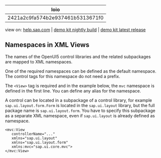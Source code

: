 | loio |
| -----|
| 2421a2c9fa574b2e937461b5313671f0 |

<div id="loio">

view on: [help.sap.com](https://help.sap.com/viewer/DRAFT/3237636b137e43519a20ad5513c49ccb/latest/en-US/2421a2c9fa574b2e937461b5313671f0.html) | [demo kit nightly build](https://openui5nightly.hana.ondemand.com/#/topic/2421a2c9fa574b2e937461b5313671f0) | [demo kit latest release](https://openui5.hana.ondemand.com/#/topic/2421a2c9fa574b2e937461b5313671f0)</div>
<!-- loio2421a2c9fa574b2e937461b5313671f0 -->

## Namespaces in XML Views

The names of the OpenUI5 control libraries and the related subpackages are mapped to XML namespaces.

One of the required namespaces can be defined as the default namespace. The control tags for this namespace do not need a prefix.

The `<View>` tag is required and in the example below, the `mvc` namespace is defined in the first line. You can define any alias for the namespace.

A control can be located in a subpackage of a control library, for example `sap.ui.layout.form.Form` is located in the `sap.ui.layout` library, but the full package name is `sap.ui.layout.form`. You have to specify this subpackage as a separate XML namespace, even if `sap.ui.layout` is already defined as namespace.

```lang-xml
<mvc:View
   controllerName="..."
   xmlns="sap.ui.layout"
   xmlns="sap.ui.layout.form"
   xmlns:mvc="sap.ui.core.mvc">
</mvc:View>
```

